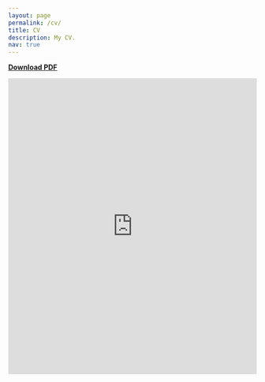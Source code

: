 ```yaml
---
layout: page
permalink: /cv/
title: CV
description: My CV.
nav: true
---
```

[**Download PDF**](https://panyan7.github.io/assets/pdf/yanpan_cv_jul21.pdf)

<embed src="https://panyan7.github.io/assets/pdf/yanpan_cv_jul21.pdf" type="application/pdf" width="100%" height="600px" />
